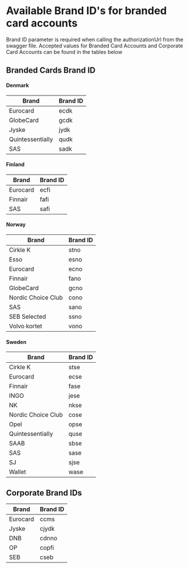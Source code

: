 # Available Brand ID's for branded card accounts

Brand ID parameter is required when calling the authorizationUrl from the swagger file.
Accepted values for Branded Card Accounts and Corporate Card Accounts can be found in the tables below

## Branded Cards Brand ID
#### Denmark

Brand | Brand ID
------------ | -------------
Eurocard| ecdk
GlobeCard | gcdk
Jyske | jydk
Quintessentially | qudk
SAS | sadk

#### Finland

Brand | Brand ID
------------ | -------------
Eurocard| ecfi
Finnair | fafi
SAS | safi

#### Norway

Brand | Brand ID
------------ | -------------
Cirkle K | stno
Esso | esno
Eurocard | ecno
Finnair | fano
GlobeCard | gcno
Nordic Choice Club | cono
SAS | sano
SEB Selected | ssno
Volvo kortet | vono


#### Sweden

Brand | Brand ID
------------ | -------------
Cirkle K | stse
Eurocard  | ecse
Finnair | fase
INGO | jese
NK | nkse
Nordic Choice Club | cose
Opel | opse
Quintessentially  | quse
SAAB | sbse
SAS | sase
SJ | sjse
Wallet | wase


## Corporate Brand IDs

Brand | Brand ID
------------ | -------------
Eurocard | ccms
Jyske  | cjydk
DNB | cdnno
OP | copfi
SEB | cseb
